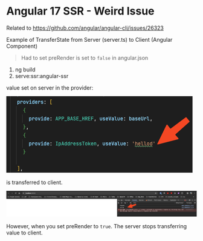 # Angular 17 SSR - Weird Issue

Related to https://github.com/angular/angular-cli/issues/26323

Example of TransferState from Server (server.ts) to Client (Angular Component)

> Had to set preRender is set to `false` in angular.json 

1. ng build
2. serve:ssr:angular-ssr

value set on server in the provider:

![img_1.png](img_1.png)

is transferred to client.

![img.png](img.png)

However, when you set preRender to `true`. The server stops transferring value to client.
